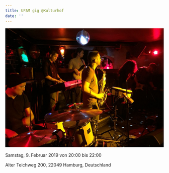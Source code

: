 ```yaml
---
title: UFAM gig @Kulturhof
date: ''
---
```


![UFam Live](./live.jpg)

Samstag, 9. Februar 2019 von 20:00 bis 22:00

Alter Teichweg 200, 22049 Hamburg, Deutschland
